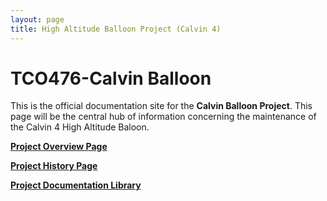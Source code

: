 ```yaml
---
layout: page
title: High Altitude Balloon Project (Calvin 4)
---
```


# TCO476-Calvin Balloon

This is the official documentation site for the **Calvin Balloon Project**. This page will be the central hub of information concerning the maintenance of the Calvin 4 High Altitude Baloon.

**[Project Overview Page](https://stackedit.io/editor)**

**[Project History Page](https://stackedit.io/editor)**

**[Project Documentation Library](https://stackedit.io/editor)**
